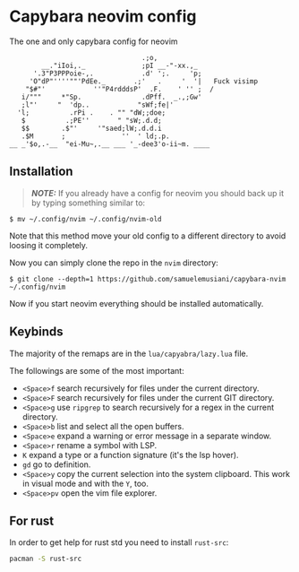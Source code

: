 # Capybara neovim config
The one and only capybara config for neovim
```
                                 .;o,
        __."iIoi,._              ;pI __-"-xx.,_
      '.3"P3PPPoie-,.            .d' ';.     'p;
     'O"dP"''''""'PdEe._       .;'   .     '  '|   Fuck visimp
    "$#"'            ''"P4rdddsP'  .F.    ' '' ;  /
   i/"""     *"Sp.               .dPff.  _.,;Gw'
   ;l"'     "  'dp..            "sWf;fe|'
  'l;          .rPi .    . "" "dW;;doe;
   $          .;PE''       " "sW;.d.d;
   $$        .$"'     '"saed;lW;.d.d.i
   .$M       ;              ''  ' ld;.p.
__ _'$o,.-__  "ei-Mu~,.__ ___ '_-dee3'o-ii~m. ____
```

## Installation

> **_NOTE:_**  If you already have a config for neovim you should back up it by 
typing something similar to:
```
$ mv ~/.config/nvim ~/.config/nvim-old
```
Note that this method move your old config to a different directory to avoid 
loosing it completely.

Now you can simply clone the repo in the `nvim` directory:
```
$ git clone --depth=1 https://github.com/samuelemusiani/capybara-nvim ~/.config/nvim
```
Now if you start neovim everything should be installed automatically.

## Keybinds

The majority of the remaps are in the `lua/capyabra/lazy.lua` file.

The followings are some of the most important:
- `<Space>f` search recursively for files under the current directory.
- `<Space>F` search recursively for files under the current GIT directory.
- `<Space>g` use `ripgrep` to search recursively for a regex in the current directory.
- `<Space>b` list and select all the open buffers.
- `<Space>e` expand a warning or error message in a separate window.
- `<Space>r` rename a symbol with LSP.
- `K` expand a type or a function signature (it's the lsp hover).
- `gd` go to definition.
- `<Space>y` copy the current selection into the system clipboard. This work in visual mode and with the `Y`, too.
- `<Space>pv` open the vim file explorer.

## For rust

In order to get help for rust std you need to install `rust-src`:
```bash
pacman -S rust-src
```
